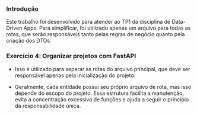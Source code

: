 
### Introdução
Este trabalho foi desenvolvido para atender ao TP1 da disciplina de Data-Driven Apps. Para simplificar, foi utilizado apenas um arquivo para todas as rotas, que serão responsáveis tanto pelas regras de negócio quanto pela criação dos DTOs.

### Exercício 4: Organizar projetos com FastAPI
* Isso é utilizado para separar as rotas do arquivo principal, que deve ser responsável apenas pela inicialização do projeto.

* Geralmente, cada entidade possui seu próprio arquivo de rota, mas isso depende do escopo do projeto. Essa estrutura facilita a manutenção, evita a concentração excessiva de funções e ajuda a seguir o princípio da responsabilidade única.